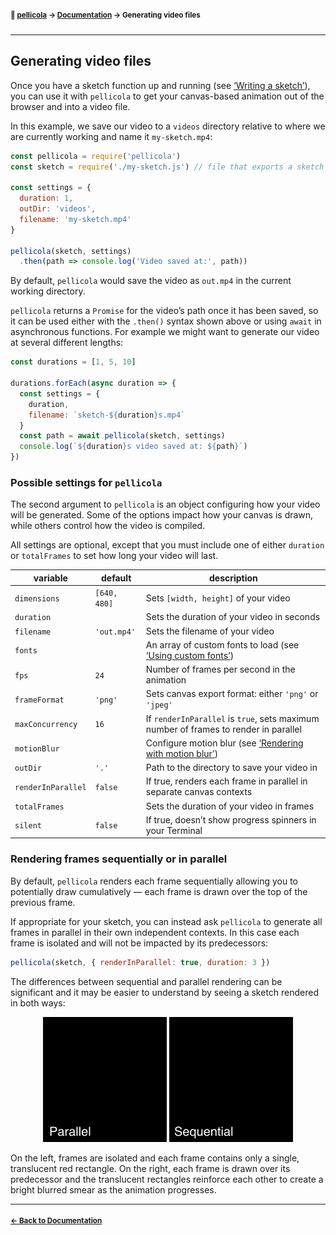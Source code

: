 #### <sup>:movie_camera: [pellicola](../README.md) → [Documentation](./README.md) → Generating video files</sup>

---

## Generating video files

Once you have a sketch function up and running (see [‘Writing a sketch’][sketch]), you can use it with `pellicola` to get your canvas-based animation out of the browser and into a video file.

In this example, we save our video to a `videos` directory relative to where we are currently working and name it `my-sketch.mp4`:

```js
const pellicola = require('pellicola')
const sketch = require('./my-sketch.js') // file that exports a sketch function

const settings = {
  duration: 1,
  outDir: 'videos',
  filename: 'my-sketch.mp4'
}

pellicola(sketch, settings)
  .then(path => console.log('Video saved at:', path))
```

By default, `pellicola` would save the video as `out.mp4` in the current working directory.

`pellicola` returns a `Promise` for the video’s path once it has been saved, so it can be used either with the `.then()` syntax shown above or using `await` in asynchronous functions. For example we might want to generate our video at several different lengths:

```js
const durations = [1, 5, 10]

durations.forEach(async duration => {
  const settings = {
    duration,
    filename: `sketch-${duration}s.mp4`
  }
  const path = await pellicola(sketch, settings)
  console.log(`${duration}s video saved at: ${path}`)
})
```

### Possible settings for `pellicola`

The second argument to `pellicola` is an object configuring how your video will be generated. Some of the options impact how your canvas is drawn, while others control how the video is compiled.

All settings are optional, except that you must include one of either `duration` or `totalFrames` to set how long your video will last.

variable           | default      | description
-------------------|--------------|---------------------------------------------------------------------
`dimensions`       | `[640, 480]` | Sets `[width, height]` of your video
`duration`         |              | Sets the duration of your video in seconds
`filename`         | `'out.mp4'`  | Sets the filename of your video
`fonts`            |              | An array of custom fonts to load (see [‘Using custom fonts’][fonts])
`fps`              | `24`         | Number of frames per second in the animation
`frameFormat`      | `'png'`      | Sets canvas export format: either `'png'` or `'jpeg'`
`maxConcurrency`   | `16`         | If `renderInParallel` is `true`, sets maximum number of frames to render in parallel
`motionBlur`       |              | Configure motion blur (see [‘Rendering with motion blur’][motion-blur])
`outDir`           | `'.'`        | Path to the directory to save your video in
`renderInParallel` | `false`      | If true, renders each frame in parallel in separate canvas contexts
`totalFrames`      |              | Sets the duration of your video in frames
`silent`           | `false`      | If true, doesn’t show progress spinners in your Terminal

### Rendering frames sequentially or in parallel

By default, `pellicola` renders each frame sequentially allowing you to potentially draw cumulatively — each frame is drawn over the top of the previous frame.

If appropriate for your sketch, you can instead ask `pellicola` to generate all frames in parallel in their own independent contexts. In this case each frame is isolated and will not be impacted by its predecessors:

```js
pellicola(sketch, { renderInParallel: true, duration: 3 })
```

The differences between sequential and parallel rendering can be significant and it may be easier to understand by seeing a sketch rendered in both ways:

<p align="center">
  <img src="assets/images/parallel-vs-sequential.gif" alt="Comparison of parallel vs sequential frame rendering">
</p>

On the left, frames are isolated and each frame contains only a single, translucent red rectangle. On the right, each frame is drawn over its predecessor and the translucent rectangles reinforce each other to create a bright blurred smear as the animation progresses.

[sketch]: ./writing-a-sketch.md
[fonts]: ./using-custom-fonts.md
[motion-blur]: ./rendering-with-motion-blur.md

---

#### <sup>[← Back to Documentation](./README.md)
